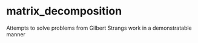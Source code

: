 # matrix_decomposition
Attempts to solve problems from Gilbert Strangs work in a demonstratable manner
